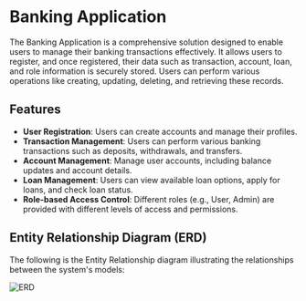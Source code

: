 # Banking Application

The Banking Application is a comprehensive solution designed to enable users to manage their banking transactions effectively. It allows users to register, and once registered, their data such as transaction, account, loan, and role information is securely stored. Users can perform various operations like creating, updating, deleting, and retrieving these records.

## Features

- **User Registration**: Users can create accounts and manage their profiles.
- **Transaction Management**: Users can perform various banking transactions such as deposits, withdrawals, and transfers.
- **Account Management**: Manage user accounts, including balance updates and account details.
- **Loan Management**: Users can view available loan options, apply for loans, and check loan status.
- **Role-based Access Control**: Different roles (e.g., User, Admin) are provided with different levels of access and permissions.

## Entity Relationship Diagram (ERD)

The following is the Entity Relationship diagram illustrating the relationships between the system's models:

![ERD](https://github.com/user-attachments/assets/ada0592e-41d3-4b4b-b49f-4fcad35cd2be)
